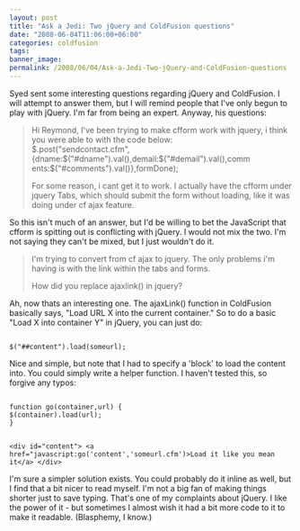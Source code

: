 ```yaml
---
layout: post
title: "Ask a Jedi: Two jQuery and ColdFusion questions"
date: "2008-06-04T11:06:00+06:00"
categories: coldfusion 
tags: 
banner_image: 
permalink: /2008/06/04/Ask-a-Jedi-Two-jQuery-and-ColdFusion-questions
---
```


Syed sent some interesting questions regarding jQuery and ColdFusion. I will attempt to answer them, but I will remind people that I've only begun to play with jQuery. I'm far from being an expert. Anyway, his questions:
<!--more-->
<blockquote>
<p>
Hi Reymond, I've been trying to make cfform work with jquery, i think you were able to with the code below:<br/>
$.post("sendcontact.cfm",{dname:$("#dname").val(),demail:$("#demail").val(),comm
ents:$("#comments").val()},formDone);

For some reason, i cant get it to work. I actually have the cfform under jquery Tabs, which should submit the form without loading, like it was doing under cf ajax feature. 
</p>
</blockquote>

So this isn't much of an answer, but I'd be willing to bet the JavaScript that cfform is spitting out is conflicting with jQuery. I would not mix the two. I'm not saying they can't be mixed, but I just wouldn't do it. 

<blockquote>
<p>
I'm trying to convert from cf ajax to jquery. The only problems i'm having is with the link within the tabs and forms. 

How did you replace ajaxlink() in jquery?
</p>
</blockquote>

Ah, now thats an interesting one. The ajaxLink() function in ColdFusion basically says, "Load URL X into the current container." So to do a basic "Load X into container Y" in jQuery, you can just do:

<code>
$("##content").load(someurl);
</code>

Nice and simple, but note that I had to specify a 'block' to load the content into. You could simply write a helper function. I haven't tested this, so forgive any typos:

<code>
function go(container,url) {
$(container).load(url);
}

&lt;div id="content"&gt;
&lt;a href="javascript:go('content','someurl.cfm')&gt;Load it like you mean it&lt;/a&gt;
&lt;/div&gt;
</code>

I'm sure a simpler solution exists. You could probably do it inline as well, but I find that a bit nicer to read myself. I'm not a big fan of making things shorter just to save typing. That's one of my complaints about jQuery. I like the power of it - but sometimes I almost wish it had a bit more code to it to make it readable. (Blasphemy, I know.)